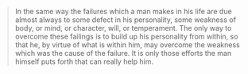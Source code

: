 > In the same way the failures which a man makes in his life are due almost always to some defect in his personality, some weakness of body, or mind, or character, will, or temperament. The only way to overcome these failings is to build up his personality from within, so that he, by virtue of what is within him, may overcome the weakness which was the cause of the failure. It is only those efforts the man himself puts forth that can really help him.

<!--
**d-/d-** is a ✨ _special_ ✨ repository because its `README.md` (this file) appears on your GitHub profile.

Here are some ideas to get you started:

- 🔭 I’m currently working on ...
- 🌱 I’m currently learning ...
- 👯 I’m looking to collaborate on ...
- 🤔 I’m looking for help with ...
- 💬 Ask me about ...
- 📫 How to reach me: ...
- 😄 Pronouns: ...
- ⚡ Fun fact: ...
-->
